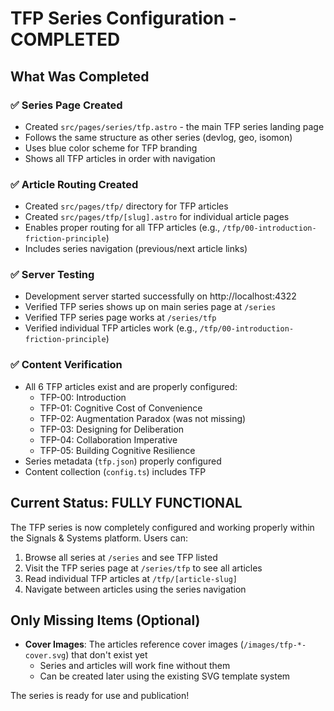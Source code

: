 # TFP Series Configuration - COMPLETED

## What Was Completed

### ✅ Series Page Created
- Created `src/pages/series/tfp.astro` - the main TFP series landing page
- Follows the same structure as other series (devlog, geo, isomon)
- Uses blue color scheme for TFP branding
- Shows all TFP articles in order with navigation

### ✅ Article Routing Created
- Created `src/pages/tfp/` directory for TFP articles
- Created `src/pages/tfp/[slug].astro` for individual article pages
- Enables proper routing for all TFP articles (e.g., `/tfp/00-introduction-friction-principle`)
- Includes series navigation (previous/next article links)

### ✅ Server Testing
- Development server started successfully on http://localhost:4322
- Verified TFP series shows up on main series page at `/series`
- Verified TFP series page works at `/series/tfp`
- Verified individual TFP articles work (e.g., `/tfp/00-introduction-friction-principle`)

### ✅ Content Verification
- All 6 TFP articles exist and are properly configured:
  - TFP-00: Introduction 
  - TFP-01: Cognitive Cost of Convenience
  - TFP-02: Augmentation Paradox (was not missing)
  - TFP-03: Designing for Deliberation
  - TFP-04: Collaboration Imperative 
  - TFP-05: Building Cognitive Resilience
- Series metadata (`tfp.json`) properly configured
- Content collection (`config.ts`) includes TFP

## Current Status: FULLY FUNCTIONAL

The TFP series is now completely configured and working properly within the Signals & Systems platform. Users can:

1. Browse all series at `/series` and see TFP listed
2. Visit the TFP series page at `/series/tfp` to see all articles
3. Read individual TFP articles at `/tfp/[article-slug]`
4. Navigate between articles using the series navigation

## Only Missing Items (Optional)

- **Cover Images**: The articles reference cover images (`/images/tfp-*-cover.svg`) that don't exist yet
  - Series and articles will work fine without them
  - Can be created later using the existing SVG template system

The series is ready for use and publication!
